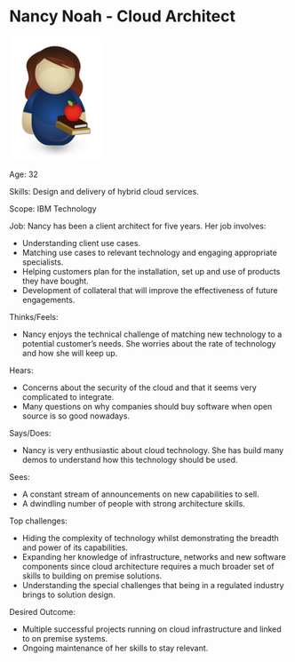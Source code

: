 <!-- SPDX-License-Identifier: Apache-2.0 -->

# Nancy Noah - Cloud Architect

![Icon](nancy-noah.png)

Age: 32

Skills: Design and delivery of hybrid cloud services.

Scope: IBM Technology

Job: 
Nancy has been a client architect for five years.  Her job involves:
* Understanding client use cases.
* Matching use cases to relevant technology and engaging appropriate specialists.
* Helping customers plan for the installation, set up and use of
products they have bought.
* Development of collateral that will improve the effectiveness
of future engagements.

Thinks/Feels:
* Nancy enjoys the technical challenge of matching new technology to
a potential customer’s needs.
She worries about the rate of technology and how she will keep up.

Hears:
* Concerns about the security of the cloud and
that it seems very complicated to integrate.
* Many questions on why companies should buy software when open
source is so good nowadays.

Says/Does:
* Nancy is very enthusiastic about cloud technology.
She has build many demos to understand how this technology should be used.

Sees:
* A constant stream of announcements on new capabilities to sell.
* A dwindling number of people with strong architecture skills.

Top challenges:
* Hiding the complexity of technology whilst demonstrating the
breadth and power of its capabilities.
* Expanding her knowledge of infrastructure, networks and new
software components since cloud architecture requires a much
broader set of skills to building on premise solutions.
* Understanding the special challenges that being in a
regulated industry brings to solution design.

Desired Outcome:
* Multiple successful projects running on cloud infrastructure
and linked to on premise systems.
* Ongoing maintenance of her skills to stay relevant.


